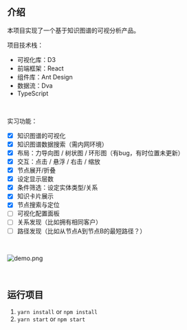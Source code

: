## 介绍

本项目实现了一个基于知识图谱的可视分析产品。

项目技术栈：

* 可视化库：D3
* 前端框架：React
* 组件库：Ant Design
* 数据流：Dva
* TypeScript

<br>

实习功能：

- [x] 知识图谱的可视化
- [x] 知识图谱数据搜索（需内网环境）
- [x] 布局：力导向图 / 树状图 / 环形图（有bug，有时位置未更新）
- [x] 交互：点击 / 悬浮 / 右击 / 缩放
- [x] 节点展开/折叠
- [x] 设定显示层数
- [x] 条件筛选：设定实体类型/关系
- [x] 知识卡片展示
- [x] 节点搜索与定位
- [ ] 可视化配置面板
- [ ] 关系发现（比如拥有相同客户）
- [ ] 路径发现（比如从节点A到节点B的最短路径？）

<br>

![demo.png](https://i.loli.net/2020/06/12/TcfNIgoSwxOMzK3.png)

<br>

## 运行项目

1. `yarn install` or `npm install`
2. `yarn start` or `npm start`

